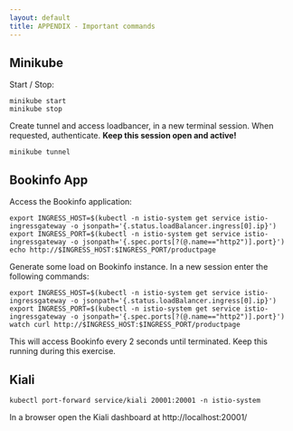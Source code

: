 ```yaml
---
layout: default
title: APPENDIX - Important commands
---
```


## Minikube

Start / Stop:

```
minikube start
minikube stop
```

Create tunnel and access loadbancer, in a new terminal session. When requested, authenticate. **Keep this session open and active!**

```
minikube tunnel
```



## Bookinfo App

Access the Bookinfo application:

```
export INGRESS_HOST=$(kubectl -n istio-system get service istio-ingressgateway -o jsonpath='{.status.loadBalancer.ingress[0].ip}')
export INGRESS_PORT=$(kubectl -n istio-system get service istio-ingressgateway -o jsonpath='{.spec.ports[?(@.name=="http2")].port}')
echo http://$INGRESS_HOST:$INGRESS_PORT/productpage
```

Generate some load on Bookinfo instance. In a new session enter the following commands:

```
export INGRESS_HOST=$(kubectl -n istio-system get service istio-ingressgateway -o jsonpath='{.status.loadBalancer.ingress[0].ip}')
export INGRESS_PORT=$(kubectl -n istio-system get service istio-ingressgateway -o jsonpath='{.spec.ports[?(@.name=="http2")].port}')
watch curl http://$INGRESS_HOST:$INGRESS_PORT/productpage
```

This will access Bookinfo every 2 seconds until terminated. Keep this running during this exercise.

## Kiali

```
kubectl port-forward service/kiali 20001:20001 -n istio-system
```

In a browser open the Kiali dashboard at http://localhost:20001/